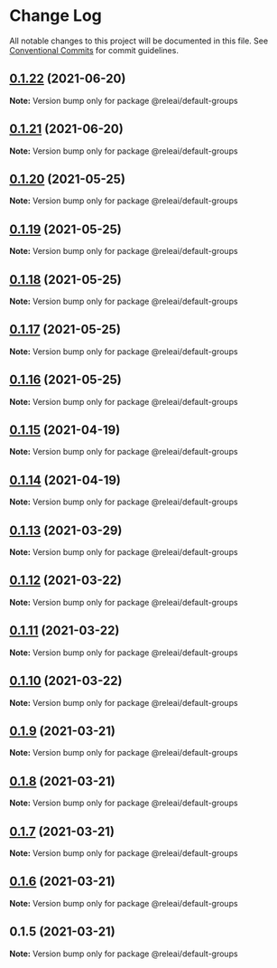 # Change Log

All notable changes to this project will be documented in this file.
See [Conventional Commits](https://conventionalcommits.org) for commit guidelines.

## [0.1.22](https://github.com/rele-ai/cli/compare/v0.1.21...v0.1.22) (2021-06-20)

**Note:** Version bump only for package @releai/default-groups





## [0.1.21](https://github.com/rele-ai/cli/compare/v0.1.20...v0.1.21) (2021-06-20)

**Note:** Version bump only for package @releai/default-groups





## [0.1.20](https://github.com/rele-ai/cli/compare/v0.1.19...v0.1.20) (2021-05-25)

**Note:** Version bump only for package @releai/default-groups





## [0.1.19](https://github.com/rele-ai/cli/compare/v0.1.18...v0.1.19) (2021-05-25)

**Note:** Version bump only for package @releai/default-groups





## [0.1.18](https://github.com/rele-ai/cli/compare/v0.1.17...v0.1.18) (2021-05-25)

**Note:** Version bump only for package @releai/default-groups





## [0.1.17](https://github.com/rele-ai/cli/compare/v0.1.16...v0.1.17) (2021-05-25)

**Note:** Version bump only for package @releai/default-groups





## [0.1.16](https://github.com/rele-ai/cli/compare/v0.1.15...v0.1.16) (2021-05-25)

**Note:** Version bump only for package @releai/default-groups





## [0.1.15](https://github.com/rele-ai/cli/compare/v0.1.14...v0.1.15) (2021-04-19)

**Note:** Version bump only for package @releai/default-groups





## [0.1.14](https://github.com/rele-ai/cli/compare/v0.1.13...v0.1.14) (2021-04-19)

**Note:** Version bump only for package @releai/default-groups





## [0.1.13](https://github.com/rele-ai/cli/compare/v0.1.12...v0.1.13) (2021-03-29)

**Note:** Version bump only for package @releai/default-groups





## [0.1.12](https://github.com/rele-ai/cli/compare/v0.1.11...v0.1.12) (2021-03-22)

**Note:** Version bump only for package @releai/default-groups





## [0.1.11](https://github.com/rele-ai/cli/compare/v0.1.10...v0.1.11) (2021-03-22)

**Note:** Version bump only for package @releai/default-groups





## [0.1.10](https://github.com/rele-ai/cli/compare/v0.1.9...v0.1.10) (2021-03-22)

**Note:** Version bump only for package @releai/default-groups





## [0.1.9](https://github.com/rele-ai/cli/compare/v0.1.8...v0.1.9) (2021-03-21)

**Note:** Version bump only for package @releai/default-groups





## [0.1.8](https://github.com/rele-ai/cli/compare/v0.1.5...v0.1.8) (2021-03-21)

**Note:** Version bump only for package @releai/default-groups





## [0.1.7](https://github.com/rele-ai/cli/compare/v0.1.5...v0.1.7) (2021-03-21)

**Note:** Version bump only for package @releai/default-groups





## [0.1.6](https://github.com/rele-ai/cli/compare/v0.1.5...v0.1.6) (2021-03-21)

**Note:** Version bump only for package @releai/default-groups





## 0.1.5 (2021-03-21)

**Note:** Version bump only for package @releai/default-groups
